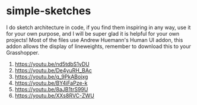 # simple-sketches
I do sketch architecture in code, if you find them inspiring in any way, use it for your own purpose, and I will be super glad it is helpful for your own projects!
Most of the files use Andrew Huemann's Human UI addon, this addon allows the display of lineweights, remember to download this to your Grasshopper.

1. https://youtu.be/nd5tdbS1yDU
2. https://youtu.be/De4yuRH_BAc
3. https://youtu.be/q_9PkABojxg
4. https://youtu.be/BY4iFaPze-k
5. https://youtu.be/8aJB1trS99U
6. https://youtu.be/XXs8RVC-ZWU
